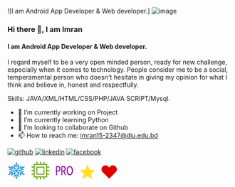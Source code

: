 ![I am  Android App Developer & Web developer.] ![image](https://user-images.githubusercontent.com/96992716/175758203-87b53a65-b107-430a-8e2e-fc100e2423a2.png)

### Hi there 👋, I am Imran
#### I am  Android App Developer & Web developer.
I regard myself to be a very open minded person, ready for new challenge, especially when it comes to technology. People consider me to be a social, temperamental person who doesn't hesitate in giving my opinion for what I think and believe in, honest and respectfully.

Skills: JAVA/XML/HTML/CSS/PHP/JAVA SCRIPT/Mysql.

- 🔭 I’m currently working on Project 
- 🌱 I’m currently learning Python  
- 👯 I’m looking to collaborate on Github 
- 📫 How to reach me: imran15-2347@diu.edu.bd 


[<img src='https://cdn.jsdelivr.net/npm/simple-icons@3.0.1/icons/github.svg' alt='github' height='40'>](https://github.com/https://github.com/ImranTusar)  [<img src='https://cdn.jsdelivr.net/npm/simple-icons@3.0.1/icons/linkedin.svg' alt='linkedin' height='40'>](https://www.linkedin.com/in/https://www.linkedin.com/in/imran-uddin-6a7849233//)  [<img src='https://cdn.jsdelivr.net/npm/simple-icons@3.0.1/icons/facebook.svg' alt='facebook' height='40'>](https://www.facebook.com/https://www.facebook.com/profile.php?id=100034542695497)  

<a href='https://archiveprogram.github.com/'><img src='https://raw.githubusercontent.com/acervenky/animated-github-badges/master/assets/acbadge.gif' width='40' height='40'></a> <a href='https://docs.github.com/en/developers'><img src='https://raw.githubusercontent.com/acervenky/animated-github-badges/master/assets/devbadge.gif' width='40' height='40'></a> <a href='https://github.com/pricing'><img src='https://raw.githubusercontent.com/acervenky/animated-github-badges/master/assets/pro.gif' width='40' height='40'></a> <a href='https://stars.github.com/'><img src='https://raw.githubusercontent.com/acervenky/animated-github-badges/master/assets/starbadge.gif' width='35' height='35'></a> <a href='https://docs.github.com/en/github/supporting-the-open-source-community-with-github-sponsors'><img src='https://raw.githubusercontent.com/acervenky/animated-github-badges/master/assets/sponsorbadge.gif' width='35' height='35'></a> 



